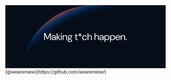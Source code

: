 <img class="logo" src="https://github.com/wearemiew/.github/raw/main/static/miew-banner.png" alt="Miew Banner"/>
[@wearemiew](https://github.com/wearemiew/)
